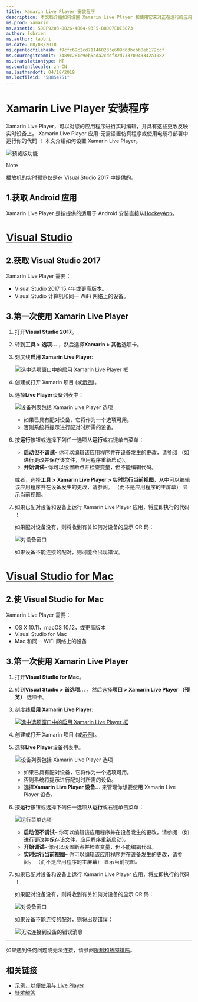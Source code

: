 ```yaml
---
title: Xamarin Live Player 安装程序
description: 本文档介绍如何设置 Xamarin Live Player 和使用它来对正在运行的应用程序进行实时编辑。
ms.prod: xamarin
ms.assetid: 5DDF9203-8826-4B04-93F5-B8D07EDE3873
author: lobrien
ms.author: laobri
ms.date: 08/08/2018
ms.openlocfilehash: f9cfc69c2cd711460233e609d63bcbb8eb172ccf
ms.sourcegitcommit: 3489c281c9eb5ada2cddf32d73370943342a1082
ms.translationtype: MT
ms.contentlocale: zh-CN
ms.lasthandoff: 04/18/2019
ms.locfileid: "58854751"
---
```

# <a name="xamarin-live-player-setup"></a>Xamarin Live Player 安装程序

Xamarin Live Player，可以对您的应用程序进行实时编辑，并具有这些更改反映实时设备上。 Xamarin Live Player 应用-无需设置仿真程序或使用电缆将部署中运行你的代码 ！ 本文介绍如何设置 Xamarin Live Player。

![预览版功能](~/media/shared/preview.png)

> [!NOTE]
> 播放机的实时预览仅是在 Visual Studio 2017 中提供的。

## <a name="1-get-the-android-app"></a>1.获取 Android 应用

Xamarin Live Player 是按提供的适用于 Android 安装直接从[HockeyApp](https://aka.ms/xlp-hockeyapp)。

# <a name="visual-studiotabwindows"></a>[Visual Studio](#tab/windows)

## <a name="2-get-visual-studio-2017"></a>2.获取 Visual Studio 2017

Xamarin Live Player 需要：

- Visual Studio 2017 15.4年或更高版本。
- Visual Studio 计算机和同一 WiFi 网络上的设备。

## <a name="3-using-xamarin-live-player-for-the-first-time"></a>3.第一次使用 Xamarin Live Player

1. 打开**Visual Studio 2017**。
2. 转到**工具 > 选项...** ，然后选择**Xamarin > 其他**选项卡。
3. 刻度线**启用 Xamarin Live Player**:

    ![选中选项窗口中的启用 Xamarin Live Player 框](install-images/vs2017-options.png)

4. 创建或打开 Xamarin 项目 (或[示例](~/tools/live-player/samples.md))。
5. 选择**Live Player**设备列表中：

    ![设备列表包括 Xamarin Live Player 选项](install-images/devices-empty-windows.png)

    - 如果已具有配对设备，它将作为一个选项可用。
    - 否则系统将提示进行配对时所需的设备。

6. 按**运行**按钮或选择下列任一选项从**运行**或右键单击菜单：

    - **启动但不调试**– 你可以编辑该应用程序并在设备发生的更改，请参阅 （如进行更改并保存该文件，应用程序重新启动）。
    - **开始调试**– 你可以设置断点并检查变量，但不能编辑代码。

    或者，选择**工具 > Xamarin Live Player > 实时运行当前视图**，从中可以编辑该应用程序并在设备发生的更改，请参阅。 （而不是应用程序的主屏幕） 显示当前视图。

7. 如果已配对设备和设备上运行 Xamarin Live Player 应用，将立即执行的代码 ！

    如果配对设备没有，则将收到有关如何对设备的显示 QR 码：

    ![对设备窗口](install-images/manage-empty-windows.png)

    如果设备不能连接的配对，则可能会出现错误。

# <a name="visual-studio-for-mactabmacos"></a>[Visual Studio for Mac](#tab/macos)

## <a name="2-get-visual-studio-for-mac"></a>2.使 Visual Studio for Mac

Xamarin Live Player 需要：

- OS X 10.11，macOS 10.12，或更高版本
- Visual Studio for Mac
- Mac 和同一 WiFi 网络上的设备

## <a name="3-using-xamarin-live-player-for-the-first-time"></a>3.第一次使用 Xamarin Live Player

1. 打开**Visual Studio for Mac**。
2. 转到**Visual Studio > 首选项...** ，然后选择**项目 > Xamarin Live Player （预览）** 选项卡。
3. 刻度线**启用 Xamarin Live Player**:

    [![选中选项窗口中的启用 Xamarin Live Player 框](install-images/vsmac-options-sml.png)](install-images/vsmac-options.png#lightbox)

4. 创建或打开 Xamarin 项目 (或[示例](~/tools/live-player/samples.md))。
5. 选择**Live Player**设备列表中。

    ![设备列表包括 Xamarin Live Player 选项](install-images/devices.png)

    - 如果已具有配对设备，它将作为一个选项可用。
    - 否则系统将提示进行配对时所需的设备。
    - 选择**Xamarin Live Player 设备...** 来管理你想要使用 Xamarin Live Player 设备。

6. 按**运行**按钮或选择下列任一选项从**运行**或右键单击菜单：

    ![运行菜单选项](install-images/run-menu.png)

    - **启动但不调试**– 你可以编辑该应用程序并在设备发生的更改，请参阅 （如进行更改并保存该文件，应用程序重新启动）。
    - **开始调试**– 你可以设置断点并检查变量，但不能编辑代码。
    - **实时运行当前视图**– 你可以编辑该应用程序并在设备发生的更改，请参阅。 （而不是应用程序的主屏幕） 显示当前视图。

7. 如果已配对设备和设备上运行 Xamarin Live Player 应用，将立即执行的代码 ！

    如果配对设备没有，则将收到有关如何对设备的显示 QR 码：

    ![对设备窗口](install-images/manage-empty.png)

    如果设备不能连接的配对，则将出现错误：

    ![无法连接到设备的错误消息](install-images/error-cannot-connect.png)

-----

如果遇到任何问题或无法连接，请参阅[限制和故障排除](~/tools/live-player/troubleshooting.md)。

## <a name="related-links"></a>相关链接

- [示例，以便使用与 Live Player](https://developer.xamarin.com/samples/xamarin-live-player/all/)
- [疑难解答](~/tools/live-player/troubleshooting.md)
